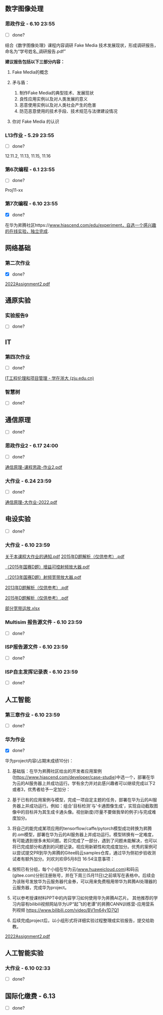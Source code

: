 ## 数字图像处理

### 思政作业 - 6.10 23:55

- [ ] done?

结合《数字图像处理》课程内容调研 Fake Media 技术发展现状，形成调研报告，命名为“学号姓名_调研报告.pdf”

**建议报告包括以下三部分内容：**

1. Fake Media的概念

2. 矛与盾：
   1. 制作Fake Media的典型技术、发展现状
   2. 良性应用实例以及对人类发展的意义
   3. 恶意使用实例以及对人类社会产生的危害
   4. 防范恶意使用的技术手段、技术规范与法律建设情况

3. 你对 Fake Media 的认识

### L13作业 - 5.29 23:55

- [ ] done?

12.11.2, 11.13, 11.15, 11.16

### 第6次编程 - 6.1 23:55

- [ ] done?

Proj11-xx

### 第7次编程 - 6.10 23:55

- [x] done?

在华为昇腾社区https://www.hiascend.com/edu/experiment，自选一个感兴趣的在线实验，独立完成.

## 网络基础

### 第二次作业

- [x] done?

 [2022Assignment2.pdf](2022Assignment2.pdf) 

## 通原实验

### 实验报告9

- [ ] done?

## IT

### 第四次作业

- [ ] done?

[IT工程伦理和项目管理 - 学在浙大 (zju.edu.cn)](https://courses.zju.edu.cn/course/44726/learning-activity#/exam/38815)

### 智慧树

- [ ] done?

## 通信原理

- [ ] done?

### 思政作业2 - 6.17 24:00

- [ ] done?

 [通信原理-课程思政-作业2.pdf](通信原理-课程思政-作业2.pdf) 

### 大作业 - 6.24 23:59

- [ ] done?

 [通信原理-大作业-2022.pdf](通信原理-大作业-2022.pdf) 

## 电设实验

- [ ] done?

### 大作业 - 6.10 23:59

 [关于本课程大作业的通知.pdf](关于本课程大作业的通知.pdf)  [2015年D题解析（仅供参考）.pdf](2015年D题解析（仅供参考）.pdf) 

 [（2015年国赛D题）增益可控射频放大器.pdf](（2015年国赛D题）增益可控射频放大器.pdf) 

 [（2013年国赛D题）射频宽带放大器.pdf](（2013年国赛D题）射频宽带放大器.pdf) 

 [2013年D题解析（仅供参考）.pdf](2013年D题解析（仅供参考）.pdf) 

 [2015年D题解析（仅供参考）.pdf](2015年D题解析（仅供参考）.pdf)  

[部分宽带运放.xlsx](部分宽带运放.xlsx) 

### Multisim 报告源文件 - 6.10 23:59

- [ ] done?

### ISP报告源文件 - 6.10 23:59

- [ ] done?

### ISP自主发挥记录表 - 6.10 23:59

- [ ] done?

## 人工智能

### 第三章作业 - 6.10 23:59

- [ ] done?

### 华为作业

- [x] done?

华为project内容(占期末成绩10分)：

1. 基础版：在华为昇腾社区给出的开发者应用案例(https://www.hiascend.com/developer/case-studie)中选一个，部署在华为云的AI服务器上并成功运行。学有余力并对此感兴趣者可以继续完成以下2或者3，优秀者给予一定加分：

2. 基于已有的应用案例与模型，完成一项自定主题的任务，部署在华为云的AI服务器上并成功运行。例如：组合'目标检测'与'卡通图像生成'，实现自动截取图像中的目标并为其生成卡通头像。视创新度(尽量不要做我举的例子)与完成难度加分。
3. 将自己的能完成某项应用的tensorflow/caffe/pytorch模型成功转换为昇腾的.om模型，部署在华为云的AI服务器上并成功运行。模型转换有一定难度，有可能遇到很多未知问题。若只完成了一部分，遇到了问题未能解决，也可以将已完成部分和遇到的问题记录。视应用新颖性和完成度加分。优秀的案例可以尝试提交PR到华为昇腾的Gitee码云samples仓库，通过华为侧初步验收测试者有额外加分。刘欢刘欢@5月8日 16:54注意事项：
4. 按照已有分组，每个小组在华为云(www.huaweicloud.com)和码云(gitee.com)分别注册账号，并在下周三(5月11日)之前填写在表格中。后续会为该账号发放华为云服务器代金券，可以用来免费租用带华为昇腾AI处理器的云服务器，完成华为project。
2. 可以参考授课材料PPT中的内容学习如何使用华为昇腾AI芯片。
其他推荐的学习内容有bilibili视频网站华为UP“起飞的老谭”的昇腾CANN训练营-应用营系列视频
https://www.bilibili.com/video/BV1m64y1D7Q1
3. 后续完成project后，以小组形式将详细实验过程整理成实验报告，提交给助教。 

[2022Assignment2.pdf](2022Assignment2.pdf) 

## 人工智能实验

### 大作业 - 6.10 02:33

- [ ] done?

## 国际化缴费 - 6.13

- [ ] done?  
